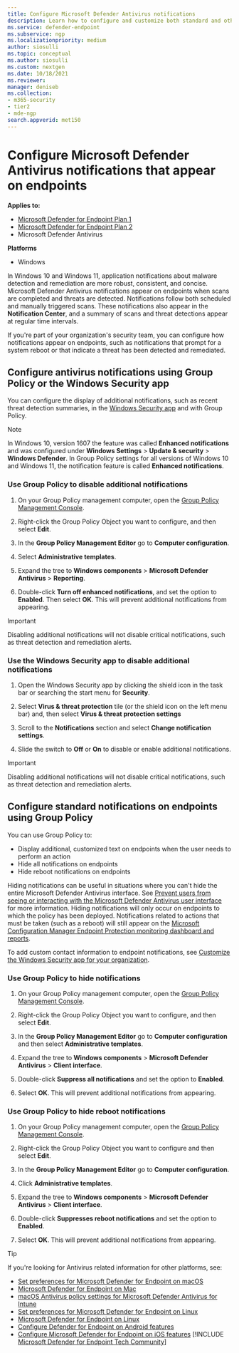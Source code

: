 ```yaml
---
title: Configure Microsoft Defender Antivirus notifications
description: Learn how to configure and customize both standard and other Microsoft Defender Antivirus notifications on endpoints.
ms.service: defender-endpoint
ms.subservice: ngp
ms.localizationpriority: medium
author: siosulli
ms.topic: conceptual
ms.author: siosulli
ms.custom: nextgen
ms.date: 10/18/2021
ms.reviewer: 
manager: deniseb
ms.collection: 
- m365-security
- tier2
- mde-ngp
search.appverid: met150
---
```


# Configure Microsoft Defender Antivirus notifications that appear on endpoints

**Applies to:**

- [Microsoft Defender for Endpoint Plan 1](https://go.microsoft.com/fwlink/p/?linkid=2154037)
- [Microsoft Defender for Endpoint Plan 2](https://go.microsoft.com/fwlink/p/?linkid=2154037)
- Microsoft Defender Antivirus

**Platforms**
- Windows

In Windows 10 and Windows 11, application notifications about malware detection and remediation are more robust, consistent, and concise. Microsoft Defender Antivirus notifications appear on endpoints when scans are completed and threats are detected. Notifications follow both scheduled and manually triggered scans. These notifications also appear in the **Notification Center**, and a summary of scans and threat detections appear at regular time intervals.

If you're part of your organization's security team, you can configure how notifications appear on endpoints, such as notifications that prompt for a system reboot or that indicate a threat has been detected and remediated.

## Configure antivirus notifications using Group Policy or the Windows Security app

You can configure the display of additional notifications, such as recent threat detection summaries, in the [Windows Security app](microsoft-defender-security-center-antivirus.md) and with Group Policy.

> [!NOTE]
> In Windows 10, version 1607 the feature was called **Enhanced notifications** and was configured under **Windows Settings** \> **Update & security** \> **Windows Defender**. In Group Policy settings for all versions of Windows 10 and Windows 11, the notification feature is called **Enhanced notifications**.

### Use Group Policy to disable additional notifications

1. On your Group Policy management computer, open the [Group Policy Management Console](/previous-versions/windows/it-pro/windows-server-2008-R2-and-2008/cc731212(v=ws.11)).

2. Right-click the Group Policy Object you want to configure, and then select **Edit**.

3. In the **Group Policy Management Editor** go to **Computer configuration**.

4. Select **Administrative templates**.

5. Expand the tree to **Windows components** \> **Microsoft Defender Antivirus** > **Reporting**.

6. Double-click **Turn off enhanced notifications**, and set the option to **Enabled**. Then select **OK**. This will prevent additional notifications from appearing.

> [!IMPORTANT]
> Disabling additional notifications will not disable critical notifications, such as threat detection and remediation alerts.

### Use the Windows Security app to disable additional notifications

1. Open the Windows Security app by clicking the shield icon in the task bar or searching the start menu for **Security**.

2. Select **Virus & threat protection** tile (or the shield icon on the left menu bar) and, then select **Virus & threat protection settings**

3. Scroll to the **Notifications** section and select **Change notification settings**.

4. Slide the switch to **Off** or **On** to disable or enable additional notifications.

> [!IMPORTANT]
> Disabling additional notifications will not disable critical notifications, such as threat detection and remediation alerts.

## Configure standard notifications on endpoints using Group Policy

You can use Group Policy to:

- Display additional, customized text on endpoints when the user needs to perform an action
- Hide all notifications on endpoints
- Hide reboot notifications on endpoints

Hiding notifications can be useful in situations where you can't hide the entire Microsoft Defender Antivirus interface. See [Prevent users from seeing or interacting with the Microsoft Defender Antivirus user interface](prevent-end-user-interaction-microsoft-defender-antivirus.md) for more information. Hiding notifications will only occur on endpoints to which the policy has been deployed. Notifications related to actions that must be taken (such as a reboot) will still appear on the [Microsoft Configuration Manager Endpoint Protection monitoring dashboard and reports](/configmgr/protect/deploy-use/monitor-endpoint-protection). 

To add custom contact information to endpoint notifications, see [Customize the Windows Security app for your organization](/windows/security/threat-protection/windows-defender-security-center/windows-defender-security-center).

### Use Group Policy to hide notifications

1. On your Group Policy management computer, open the [Group Policy Management Console](/previous-versions/windows/it-pro/windows-server-2008-R2-and-2008/cc731212(v=ws.11)).

2. Right-click the Group Policy Object you want to configure, and then select **Edit**.

3. In the **Group Policy Management Editor** go to **Computer configuration** and then select **Administrative templates**.

4. Expand the tree to **Windows components** \> **Microsoft Defender Antivirus** \> **Client interface**. 

5. Double-click **Suppress all notifications** and set the option to **Enabled**. 

6. Select **OK**. This will prevent additional notifications from appearing.

### Use Group Policy to hide reboot notifications

1. On your Group Policy management computer, open the [Group Policy Management Console](/previous-versions/windows/it-pro/windows-server-2008-R2-and-2008/cc731212(v=ws.11)).

2. Right-click the Group Policy Object you want to configure and then select **Edit**.

2. In the **Group Policy Management Editor** go to **Computer configuration**.

3. Click **Administrative templates**.

4. Expand the tree to **Windows components** \> **Microsoft Defender Antivirus** \> **Client interface**.

5. Double-click **Suppresses reboot notifications** and set the option to **Enabled**. 

5. Select **OK**. This will prevent additional notifications from appearing.

> [!TIP]
> If you're looking for Antivirus related information for other platforms, see:
> - [Set preferences for Microsoft Defender for Endpoint on macOS](mac-preferences.md)
> - [Microsoft Defender for Endpoint on Mac](microsoft-defender-endpoint-mac.md)
> - [macOS Antivirus policy settings for Microsoft Defender Antivirus for Intune](/mem/intune/protect/antivirus-microsoft-defender-settings-macos)
> - [Set preferences for Microsoft Defender for Endpoint on Linux](linux-preferences.md)
> - [Microsoft Defender for Endpoint on Linux](microsoft-defender-endpoint-linux.md)
> - [Configure Defender for Endpoint on Android features](android-configure.md)
> - [Configure Microsoft Defender for Endpoint on iOS features](ios-configure-features.md)
[!INCLUDE [Microsoft Defender for Endpoint Tech Community](../includes/defender-mde-techcommunity.md)]
